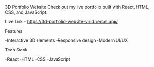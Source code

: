 3D Portfolio Website
Check out my live portfolio built with React, HTML, CSS, and JavaScript.

Live Link - 
https://3d-portfolio-website-virid.vercel.app/

Features

-Interactive 3D elements
-Responsive design
-Modern UI/UX

Tech Stack

-React
-HTML
-CSS
-JavaScript
